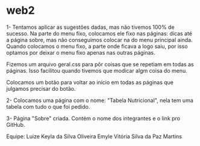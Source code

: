 # web2

1- Tentamos aplicar as sugestôes dadas, mas não tivemos 100% de sucesso. Na parte do menu fixo, colocamos ele fixo nas páginas: dicas até a página sobre, mas não conseguimos colocar na do menu principal ainda. Quando colocamos o menu fixo, a parte onde ficava a logo saiu, por isso optamos por deixar o menu fixo apenas nas outras páginas.

Fizemos um arquivo geral.css para pôr coisas que se repetiam em todas as páginas. Isso facilitou quando tivemos que modicar algm coisa do menu.

Colocamos um botão para voltar ao início em todas as páginas que julgamos precisar do botão.


2- Colocamos uma página com o nome: "Tabela Nutricional", nela tem uma tabela com tudo o que foi pedido.

3- Página "Sobre" criada. Contém o nome dos integrantes e o link pro GitHub.

Equipe: Luize Keyla da Silva Oliveira
        Emyle Vitória Silva da Paz Martins

